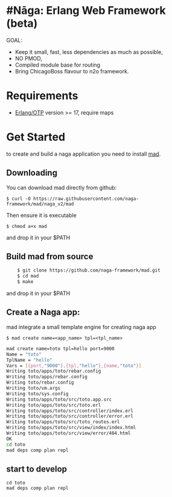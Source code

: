 #Nāga: Erlang Web Framework (beta)
=================================

GOAL:
 - Keep it small, fast, less dependencies as much as possible, 
 - NO PMOD, 
 - Compiled module base for routing
 - Bring ChicagoBoss flavour to n2o framework.
 

# Requirements

- [Erlang/OTP](http://www.erlang.org) version >= 17,  require maps

# Get Started

  to create and build a naga application you need to install [mad](https://github.com/naga-framework/mad.git).

## Downloading

You can download mad directly from github:

    $ curl -O https://raw.githubusercontent.com/naga-framework/mad/naga_v2/mad

Then ensure it is executable

    $ chmod a+x mad

and drop it in your $PATH


## Build mad from source

```bash
    $ git clone https://github.com/naga-framework/mad.git
    $ cd mad
    $ make    
```

and drop it in your $PATH


## Create a Naga app:

  mad integrate a small template engine for creating naga app

    $ mad create name=<app_name> tpl=<tpl_name>

```bash
mad create name=toto tpl=hello port=9000
Name = "toto"
TplName = "hello"
Vars = [{port,"9000"},{tpl,"hello"},{name,"toto"}]
Writing toto/apps/toto/rebar.config
Writing toto/apps/rebar.config
Writing toto/rebar.config
Writing toto/vm.args
Writing toto/sys.config
Writing toto/apps/toto/src/toto.app.src
Writing toto/apps/toto/src/toto.erl
Writing toto/apps/toto/src/controller/index.erl
Writing toto/apps/toto/src/controller/error.erl
Writing toto/apps/toto/src/toto_routes.erl
Writing toto/apps/toto/src/view/index/index.html
Writing toto/apps/toto/src/view/error/404.html
OK
cd toto
mad deps comp plan repl
```  
## start to develop

```shell
cd toto
mad deps comp plan repl
```
